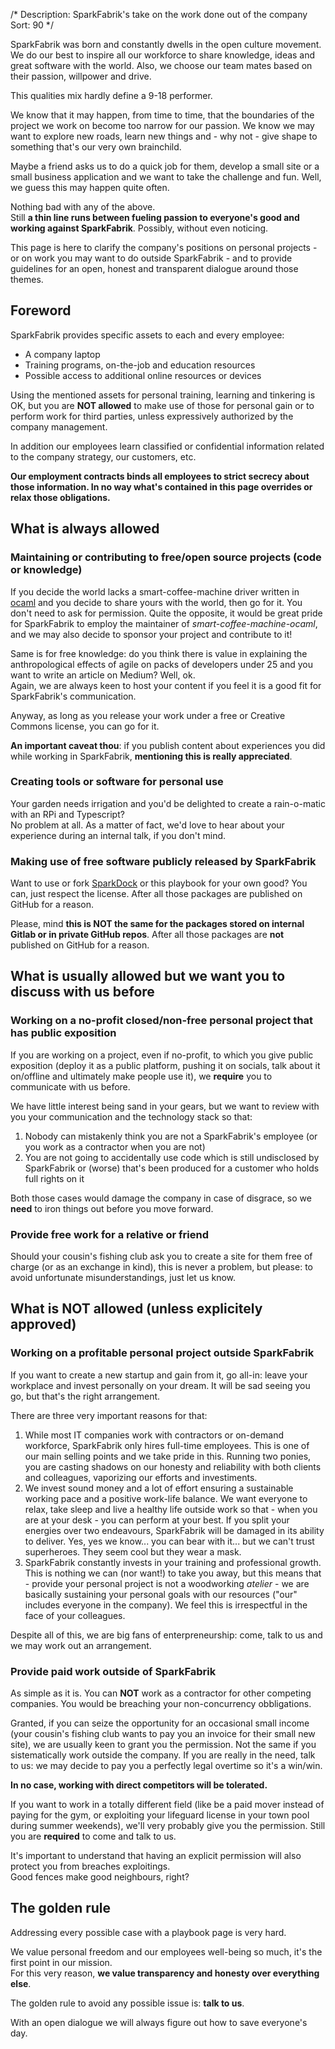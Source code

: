 /*
Description: SparkFabrik's take on the work done out of the company
Sort: 90
*/

SparkFabrik was born and constantly dwells in the open culture movement. We do our best to inspire all our workforce to share knowledge, ideas and great software with the world. Also, we choose our team mates based on their passion, willpower and drive.

This qualities mix hardly define a 9-18 performer.

We know that it may happen, from time to time, that the boundaries of the project we work on become too narrow for our passion. We know we may want to explore new roads, learn new things and - why not - give shape to something that's our very own brainchild.

Maybe a friend asks us to do a quick job for them, develop a small site or a small business application and we want to take the challenge and fun. Well, we guess this may happen quite often.

Nothing bad with any of the above.  
Still **a thin line runs between fueling passion to everyone's good and working against SparkFabrik**. Possibly, without even noticing.

This page is here to clarify the company's positions on personal projects - or on work you may want to do outside SparkFabrik - and to provide guidelines for an open, honest and transparent dialogue around those themes.

## Foreword

SparkFabrik provides specific assets to each and every employee:

* A company laptop
* Training programs, on-the-job and education resources
* Possible access to additional online resources or devices

Using the mentioned assets for personal training, learning and tinkering is OK, but you are **NOT allowed** to make use of those for personal gain or to perform work for third parties, unless expressively authorized by the company management.

In addition our employees learn classified or confidential information related to the company strategy, our customers, etc.

**Our employment contracts binds all employees to strict secrecy about those information. In no way what's contained in this page overrides or relax those obligations.**

## What is always allowed

### Maintaining or contributing to free/open source projects (code or knowledge)

If you decide the world lacks a smart-coffee-machine driver written in [ocaml](https://ocaml.org/) and you decide to share yours with the world, then go for it. You don't need to ask for permission. Quite the opposite, it would be great pride for SparkFabrik to employ the maintainer of _smart-coffee-machine-ocaml_, and we may also decide to sponsor your project and contribute to it!

Same is for free knowledge: do you think there is value in explaining the anthropological effects of agile on packs of developers under 25 and you want to write an article on Medium? Well, ok.  
Again, we are always keen to host your content if you feel it is a good fit for SparkFabrik's communication.

Anyway, as long as you release your work under a free or Creative Commons license, you can go for it.

**An important caveat thou**: if you publish content about experiences you did while working in SparkFabrik, **mentioning this is really appreciated**.

### Creating tools or software for personal use

Your garden needs irrigation and you'd be delighted to create a rain-o-matic with an RPi and Typescript?  
No problem at all. As a matter of fact, we'd love to hear about your experience during an internal talk, if you don't mind.

### Making use of free software publicly released by SparkFabrik

Want to use or fork [SparkDock](https://github.com/sparkfabrik/sparkdock) or this playbook for your own good? You can, just respect the license. After all those packages are published on GitHub for a reason.

Please, mind **this is NOT the same for the packages stored on internal Gitlab or in private GitHub repos**. After all those packages are **not** published on GitHub for a reason.

## What is usually allowed but we want you to discuss with us before

### Working on a no-profit closed/non-free personal project that has public exposition

If you are working on a project, even if no-profit, to which you give public exposition (deploy it as a public platform, pushing it on socials, talk about it on/offline and ultimately make people use it), we **require** you to communicate with us before.

We have little interest being sand in your gears, but we want to review with you your communication and the technology stack so that:

1. Nobody can mistakenly think you are not a SparkFabrik's employee (or you work as a contractor when you are not)
2. You are not going to accidentally use code which is still undisclosed by SparkFabrik or (worse) that's been produced for a customer who holds full rights on it

Both those cases would damage the company in case of disgrace, so we **need** to iron things out before you move forward.

### Provide free work for a relative or friend

Should your cousin's fishing club ask you to create a site for them free of charge (or as an exchange in kind), this is never a problem, but please: to avoid unfortunate misunderstandings, just let us know.

## What is NOT allowed (unless explicitely approved)

### Working on a profitable personal project outside SparkFabrik

If you want to create a new startup and gain from it, go all-in: leave your workplace and invest personally on your dream. It will be sad seeing you go, but that's the right arrangement.

There are three very important reasons for that:

1. While most IT companies work with contractors or on-demand workforce, SparkFabrik only hires full-time employees. This is one of our main selling points and we take pride in this. Running two ponies, you are casting shadows on our honesty and reliability with both clients and colleagues, vaporizing our efforts and investiments.
2. We invest sound money and a lot of effort ensuring a sustainable working pace and a positive work-life balance. We want everyone to relax, take sleep and live a healthy life outside work so that - when you are at your desk - you can perform at your best. If you split your energies over two endeavours, SparkFabrik will be damaged in its ability to deliver. Yes, yes we know... you can bear with it... but we can't trust superheroes. They seem cool but they wear a mask.
3. SparkFabrik constantly invests in your training and professional growth. This is nothing we can (nor want!) to take you away, but this means that - provide your personal project is not a woodworking _atelier_ - we are basically sustaining your personal goals with our resources ("our" includes everyone in the company). We feel this is irrespectful in the face of your colleagues.

Despite all of this, we are big fans of enterpreneurship: come, talk to us and we may work out an arrangement.

### Provide paid work outside of SparkFabrik

As simple as it is. You can **NOT** work as a contractor for other competing companies. You would be breaching your non-concurrency obbligations.

Granted, if you can seize the opportunity for an occasional small income (your cousin's fishing club wants to pay you an invoice for their small new site), we are usually keen to grant you the permission. Not the same if you sistematically work outside the company. If you are really in the need, talk to us: we may decide to pay you a perfectly legal overtime so it's a win/win.

**In no case, working with direct competitors will be tolerated.**

If you want to work in a totally different field (like be a paid mover instead of paying for the gym, or exploiting your lifeguard license in your town pool during summer weekends), we'll very probably give you the permission. Still you are **required** to come and talk to us.

It's important to understand that having an explicit permission will also protect you from breaches exploitings.  
Good fences make good neighbours, right?

## The golden rule

Addressing every possible case with a playbook page is very hard.

We value personal freedom and our employees well-being so much, it's the first point in our mission.  
For this very reason, **we value transparency and honesty over everything else**.

The golden rule to avoid any possible issue is: **talk to us**.

With an open dialogue we will always figure out how to save everyone's day.
